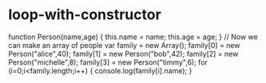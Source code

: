 # loop-with-constructor
function Person(name,age)
{
    this.name = name;
    this.age = age;
}
// Now we can make an array of people
var family = new Array();
family[0]   =  new Person("alice",40);
family[1]   = new Person("bob",42);
family[2]   = new Person("michelle",8);
family[3]   = new Person("timmy",6);
for (i=0;i<family.length;i++)
{
    console.log(family[i].name);
}
